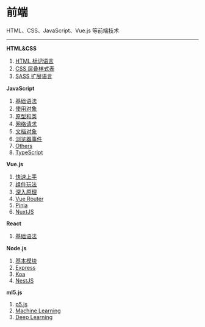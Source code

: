 # 前端

HTML、CSS、JavaScript、Vue.js 等前端技术

----



  
**HTML&CSS**

1. [HTML 标记语言](./html&css/html.md)
2. [CSS 层叠样式表](./html&css/css.md)
3. [SASS 扩展语言](./html&css/sass.md)



**JavaScript**

1. [基础语法](./javascript/fundamentals.md)
2. [使用对象](./javascript/object.md)
3. [原型和类](./javascript/class.md)
4. [网络请求](./javascript/request.md)
5. [文档对象](./javascript/dom.md)
6. [浏览器事件](./javascript/events.md)
7. [Others](./javascript/others.md)
8. [TypeScript](./typescript)



**Vue.js**

1. [快速上手](./vue/start.md)
2. [组件玩法](./vue/components.md)
3. [深入原理](./vue/extra.md)
4. [Vue Router](./vue/router.md)
5. [Pinia](./vue/pinia.md)
6. [NuxtJS](./vue/nuxt.md)


**React**

1. [基础语法](./react/learn.md)



**Node.js**

1. [基本模块](./node/modules.md)
2. [Express](./node/express.md)
3. [Koa](./node/koa.md)
4. [NestJS](./nestjs.md)


**ml5.js**

1. [p5.js](./ml5/p5.md)
2. [Machine Learning](./ml5/machine.md)
3. [Deep Learning](./ml5/deep.md)
